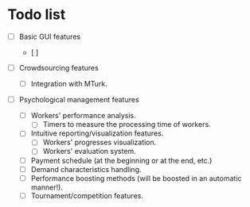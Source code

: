 Todo list
=====

- [ ] Basic GUI features
    * [ ]

- [ ] Crowdsourcing features
    * [ ] Integration with MTurk.

- [ ] Psychological management features
    * [ ] Workers' performance analysis.
        * [ ] Timers to measure the processing time of workers.
    * [ ] Intuitive reporting/visualization features.
        * [ ] Workers' progresses visualization.
        * [ ] Workers' evaluation system.
    * [ ] Payment schedule (at the beginning or at the end, etc.)
    * [ ] Demand characteristics handling.
    * [ ] Performance boosting methods (will be boosted in an automatic manner!).
    * [ ] Tournament/competition features.
